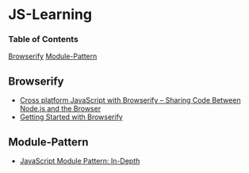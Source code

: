 JS-Learning
==================



### Table of Contents
[Browserify](#browserify)
[Module-Pattern](#module-pattern)



## Browserify
* [Cross platform JavaScript with Browserify – Sharing Code Between Node.js and the Browser](https://blog.codecentric.de/en/2014/02/cross-platform-javascript/)
* [Getting Started with Browserify](http://www.sitepoint.com/getting-started-browserify/?utm_source=javascriptweekly&utm_medium=email)

## Module-Pattern
* [JavaScript Module Pattern: In-Depth](http://www.adequatelygood.com/JavaScript-Module-Pattern-In-Depth.html)


